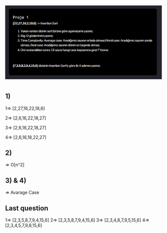 ![insertion](./img/insert.PNG)
# 
## 1)
1=> [2,27,16,22,18,6] 

2=> [2,6,16,22,18,27]

3=> [2,6,16,22,18,27]

4=> [2,6,16,18,22,27]

## 2)

=> O[n^2]

## 3) & 4)
=> Avarage Case



## Last question

1=> [2,3,5,8,7,9,4,15,6]
2=> [2,3,5,8,7,9,4,15,6]
3=> [2,3,4,8,7,9,5,15,6]
4=> [2,3,4,5,7,9,8,15,6]